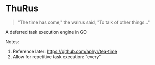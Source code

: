 # ThuRus

> "The time has come," the walrus said, "To talk of other things..."

A deferred task execution engine in GO



Notes:
1. Reference later: https://github.com/aphyr/tea-time
2. Allow for repetitive task execution: "every"
